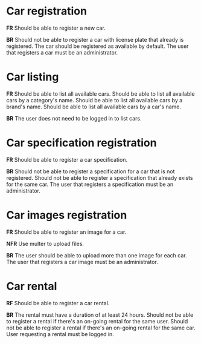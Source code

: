 # Car registration

**FR**
Should be able to register a new car.

**BR**
Should not be able to register a car with license plate that already is registered.
The car should be registered as available by default.
The user that registers a car must be an administrator.

# Car listing

**FR**
Should be able to list all available cars.
Should be able to list all available cars by a category's name.
Should be able to list all available cars by a brand's name.
Should be able to list all available cars by a car's name.

**BR**
The user does not need to be logged in to list cars.

# Car specification registration

**FR**
Should be able to register a car specification.

**BR**
Should not be able to register a specification for a car that is not registered.
Should not be able to register a specification that already exists for the same car.
The user that registers a specification must be an administrator.

# Car images registration

**FR**
Should be able to register an image for a car.

**NFR**
Use multer to upload files.

**BR**
The user should be able to upload more than one image for each car.
The user that registers a car image must be an administrator.

# Car rental

**RF**
Should be able to register a car rental.

**BR**
The rental must have a duration of at least 24 hours.
Should not be able to register a rental if there's an on-going rental for the same user.
Should not be able to register a rental if there's an on-going rental for the same car.
User requesting a rental must be logged in.
